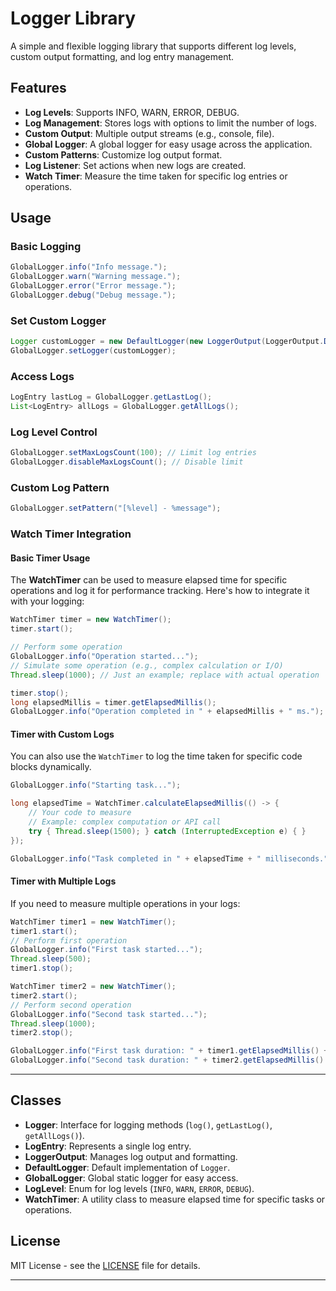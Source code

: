 # Logger Library

A simple and flexible logging library that supports different log levels, custom output formatting, and log entry management.

## Features

- **Log Levels**: Supports INFO, WARN, ERROR, DEBUG.
- **Log Management**: Stores logs with options to limit the number of logs.
- **Custom Output**: Multiple output streams (e.g., console, file).
- **Global Logger**: A global logger for easy usage across the application.
- **Custom Patterns**: Customize log output format.
- **Log Listener**: Set actions when new logs are created.
- **Watch Timer**: Measure the time taken for specific log entries or operations.

## Usage

### Basic Logging

```java
GlobalLogger.info("Info message.");
GlobalLogger.warn("Warning message.");
GlobalLogger.error("Error message.");
GlobalLogger.debug("Debug message.");
```

### Set Custom Logger

```java
Logger customLogger = new DefaultLogger(new LoggerOutput(LoggerOutput.DEFAULT_PATTERN), 2);
GlobalLogger.setLogger(customLogger);
```

### Access Logs

```java
LogEntry lastLog = GlobalLogger.getLastLog();
List<LogEntry> allLogs = GlobalLogger.getAllLogs();
```

### Log Level Control

```java
GlobalLogger.setMaxLogsCount(100); // Limit log entries
GlobalLogger.disableMaxLogsCount(); // Disable limit
```

### Custom Log Pattern

```java
GlobalLogger.setPattern("[%level] - %message");
```

### Watch Timer Integration

#### Basic Timer Usage

The **WatchTimer** can be used to measure elapsed time for specific operations and log it for performance tracking. Here's how to integrate it with your logging:

```java
WatchTimer timer = new WatchTimer();
timer.start();

// Perform some operation
GlobalLogger.info("Operation started...");
// Simulate some operation (e.g., complex calculation or I/O)
Thread.sleep(1000); // Just an example; replace with actual operation

timer.stop();
long elapsedMillis = timer.getElapsedMillis();
GlobalLogger.info("Operation completed in " + elapsedMillis + " ms.");
```

#### Timer with Custom Logs

You can also use the `WatchTimer` to log the time taken for specific code blocks dynamically.

```java
GlobalLogger.info("Starting task...");

long elapsedTime = WatchTimer.calculateElapsedMillis(() -> {
    // Your code to measure
    // Example: complex computation or API call
    try { Thread.sleep(1500); } catch (InterruptedException e) { }
});

GlobalLogger.info("Task completed in " + elapsedTime + " milliseconds.");
```

#### Timer with Multiple Logs

If you need to measure multiple operations in your logs:

```java
WatchTimer timer1 = new WatchTimer();
timer1.start();
// Perform first operation
GlobalLogger.info("First task started...");
Thread.sleep(500);
timer1.stop();

WatchTimer timer2 = new WatchTimer();
timer2.start();
// Perform second operation
GlobalLogger.info("Second task started...");
Thread.sleep(1000);
timer2.stop();

GlobalLogger.info("First task duration: " + timer1.getElapsedMillis() + " ms.");
GlobalLogger.info("Second task duration: " + timer2.getElapsedMillis() + " ms.");
```

---

## Classes

- **Logger**: Interface for logging methods (`log()`, `getLastLog()`, `getAllLogs()`).
- **LogEntry**: Represents a single log entry.
- **LoggerOutput**: Manages log output and formatting.
- **DefaultLogger**: Default implementation of `Logger`.
- **GlobalLogger**: Global static logger for easy access.
- **LogLevel**: Enum for log levels (`INFO`, `WARN`, `ERROR`, `DEBUG`).
- **WatchTimer**: A utility class to measure elapsed time for specific tasks or operations.

## License

MIT License - see the [LICENSE](LICENSE) file for details.

---